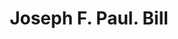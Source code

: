 ---
doi: 10.7916/D8F49142
date_other: '1860'
date_other_textual: 1860-1869
form: printed ephemera
genre:
- Invoices
name:
- Joseph F. Paul
object_in_context_url: https://biggert.cul.columbia.edu/items/view/ave_biggert_00412
subject_hierarchical_geographic:
- Boston, Massachusetts, United States
subject_name:
- Joseph F. Paul
title: Joseph F. Paul. Bill
sort_title: Joseph F. Paul. Bill
call_number: ave_biggert_00412
coordinates:
- 42.35805555555556,-71.06361111111111
pid: ave_biggert_00412
identifiers: ave_biggert_00412
thumbnail: https://derivativo-3.library.columbia.edu/iiif/2/ldpd:344098/full/!256,256/0/native.jpg
permalink: "/items/ave_biggert_00412/"
layout: iiif-image-page
---